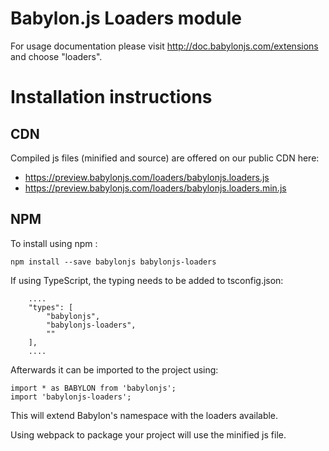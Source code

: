 Babylon.js Loaders module
=====================

For usage documentation please visit http://doc.babylonjs.com/extensions and choose "loaders".

# Installation instructions

## CDN

Compiled js files (minified and source) are offered on our public CDN here:

* https://preview.babylonjs.com/loaders/babylonjs.loaders.js
* https://preview.babylonjs.com/loaders/babylonjs.loaders.min.js

## NPM

To install using npm :

```
npm install --save babylonjs babylonjs-loaders
```

If using TypeScript, the typing needs to be added to tsconfig.json:

```
    ....
    "types": [
        "babylonjs",
        "babylonjs-loaders",
        ""
    ],
    ....
```

Afterwards it can be imported to the project using:

```
import * as BABYLON from 'babylonjs';
import 'babylonjs-loaders';
```

This will extend Babylon's namespace with the loaders available.

Using webpack to package your project will use the minified js file.
